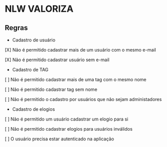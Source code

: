 # NLW VALORIZA

## Regras

- Cadastro de usuário

 [X] Não é permitido cadastrar mais de um usuário com o mesmo e-mail

 [X] Não é permitido cadastrar usuário sem e-mail


- Cadastro de TAG

 [ ] Não é permitido cadastrar mais de uma tag com o mesmo nome

 [ ] Não é permitido cadastrar tag sem nome

 [ ] Não é permitido o cadastro por usuários que não sejam administadores


 - Cadastro de elogios

 [ ] Não é permitido um usuário cadastrar um elogio para si

 [ ] Não é permitido cadastrar elogios para usuários inválidos

 [ ] O usuário precisa estar autenticado na aplicação